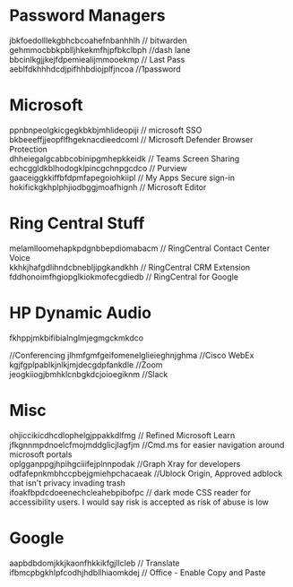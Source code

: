 

# Password Managers
jbkfoedolllekgbhcbcoahefnbanhhlh // bitwarden  
gehmmocbbkpblljhkekmfhjpfbkclbph //dash lane  
bbcinlkgjjkejfdpemiealijmmooekmp // Last Pass  
aeblfdkhhhdcdjpifhhbdiojplfjncoa //1password  

# Microsoft
ppnbnpeolgkicgegkbkbjmhlideopiji // microsoft SSO  
bkbeeeffjjeopflfhgeknacdieedcoml // Microsoft Defender Browser Protection  
dhheiegalgcabbcobinipgmhepkkeidk // Teams Screen Sharing  
echcggldkblhodogklpincgchnpgcdco // Purview  
gaaceiggkkiffbfdpmfapegoiohkiipl // My Apps Secure sign-in  
hokifickgkhplphjiodbggjmoafhignh // Microsoft Editor  


# Ring Central Stuff

melamlloomehapkpdgnbbepdiomabacm // RingCentral Contact Center Voice  
kkhkjhafgdlihndcbnebljipgkandkhh // RingCentral CRM Extension  
fddhonoimfhgiopglkiokmofecgdiedb // RingCentral for Google  

 # HP Dynamic Audio
 
fkhppjmkbifibialnglmjegmgckmkdco  

//Conferencing
jlhmfgmfgeifomenelglieieghnjghma //Cisco WebEx  
kgjfgplpablkjnlkjmjdecgdpfankdle //Zoom  
jeogkiiogjbmhklcnbgkdcjoioegiknm //Slack  

# Misc

ohjiccikicdhcdlophelgjppakkdlfmg // Refined Microsoft Learn  
jfkgnnmpdnoelcfmojmddglicjlagfjm //Cmd.ms for easier navigation around microsoft portals  
oplgganppgjhpihgciiifejplnnpodak //Graph Xray for developers  
odfafepnkmbhccpbejgmiehpchacaeak //Ublock Origin, Approved adblock that isn't privacy invading trash  
ifoakfbpdcdoeenechcleahebpibofpc // dark mode CSS reader for accessibility users. I would say risk is accepted as risk of abuse is low  

 # Google

aapbdbdomjkkjkaonfhkkikfgjllcleb // Translate  
ifbmcpbgkhlpfcodhjhdbllhiaomkdej // Office - Enable Copy and Paste  
